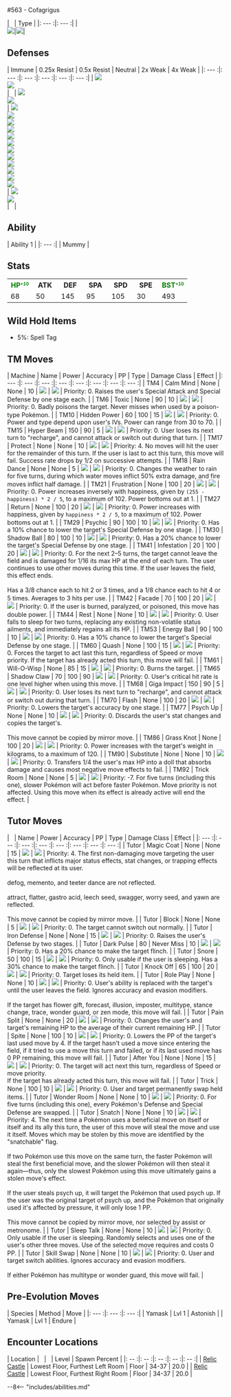 #563 - Cofagrigus

| &nbsp; | Type |
|: --- :|: --- :|
|<br>![][563_base]|![][ghost]|


## Defenses

| Immune | 0.25x Resist | 0.5x Resist | Neutral | 2x Weak  | 4x Weak |
|: --- :|: --- :|: --- :|: --- :|: --- :|: --- :|
| ![][normal]<br>![][fighting]<br> | &nbsp; | ![][poison]<br>![][bug]<br> | ![][fire]<br>![][water]<br>![][electric]<br>![][grass]<br>![][ice]<br>![][ground]<br>![][flying]<br>![][psychic]<br>![][rock]<br>![][dragon]<br>![][steel]<br>![][fairy]<br> | ![][ghost]<br>![][dark]<br> | &nbsp; |


## Ability
| Ability 1 |
|: --- :|
| Mummy |


## Stats
<table><tr><th  style="width:14%;align:center;vertical-align: middle;color:green;">HP<sup style = "line-height:0px;vertical-align: 5px;font-size: 10px;color:green">+10</sup></th><th style="width:14%;align:center;vertical-align: middle;">ATK</th><th style="width:14%;align:center;vertical-align: middle;">DEF</th><th style="width:14%;align:center;vertical-align: middle;">SPA</th><th style="width:14%;align:center;vertical-align: middle;">SPD</th><th style="width:14%;align:center;vertical-align: middle;">SPE</th><th  style="width:16%;align:center;vertical-align: middle;color:green;">BST<sup style = "line-height:0px;vertical-align: 5px;font-size: 10px;color:green">+10</sup></th></tr>
<tr><td style="width:14%;align:center;vertical-align: bottom;">68</td><td style="width:14%;align:center;vertical-align: bottom;">50</td><td style="width:14%;align:center;vertical-align: bottom;">145</td><td style="width:14%;align:center;vertical-align: bottom;">95</td><td style="width:14%;align:center;vertical-align: bottom;">105</td><td style="width:14%;align:center;vertical-align: bottom;">30</td><td style="width:16%;align:center;vertical-align: bottom;">493</td></tr></table>


## Wild Hold Items
- 5%: Spell Tag

## TM Moves
| Machine | Name | Power | Accuracy | PP | Type | Damage Class | Effect |
|: --- :|: --- :|: --- :|: --- :|: --- :|: --- :|: --- :|: --- :|
| TM4 | Calm Mind | None | None | 10 | ![][psychic] | ![][status] | Priority: 0. Raises the user's Special Attack and Special Defense by one stage each. |
| TM6 | Toxic | None | 90 | 10 | ![][poison] | ![][status] | Priority: 0. Badly poisons the target.  Never misses when used by a poison-type Pokémon. |
| TM10 | Hidden Power | 60 | 100 | 15 | ![][normal] | ![][special] | Priority: 0. Power and type depend upon user's IVs. Power can range from 30 to 70. |
| TM15 | Hyper Beam | 150 | 90 | 5 | ![][normal] | ![][special] | Priority: 0. User loses its next turn to "recharge", and cannot attack or switch out during that turn. |
| TM17 | Protect | None | None | 10 | ![][normal] | ![][status] | Priority: 4. No moves will hit the user for the remainder of this turn. If the user is last to act this turn, this move will fail. Success rate drops by 1/2 on successive attempts. |
| TM18 | Rain Dance | None | None | 5 | ![][water] | ![][status] | Priority: 0. Changes the weather to rain for five turns, during which water moves inflict 50% extra damage, and fire moves inflict half damage. |
| TM21 | Frustration | None | 100 | 20 | ![][normal] | ![][physical] | Priority: 0. Power increases inversely with happiness, given by `(255 - happiness) * 2 / 5`, to a maximum of 102.  Power bottoms out at 1. |
| TM27 | Return | None | 100 | 20 | ![][normal] | ![][physical] | Priority: 0. Power increases with happiness, given by `happiness * 2 / 5`, to a maximum of 102.  Power bottoms out at 1. |
| TM29 | Psychic | 90 | 100 | 10 | ![][psychic] | ![][special] | Priority: 0. Has a 10% chance to lower the target's Special Defense by one stage. |
| TM30 | Shadow Ball | 80 | 100 | 10 | ![][ghost] | ![][special] | Priority: 0. Has a 20% chance to lower the target's Special Defense by one stage. |
| TM41 | Infestation | 20 | 100 | 20 | ![][bug] | ![][special] | Priority: 0. For the next 2–5 turns, the target cannot leave the field and is damaged for 1/16 its max HP at the end of each turn.  The user continues to use other moves during this time.  If the user leaves the field, this effect ends.<br><br>Has a 3/8 chance each to hit 2 or 3 times, and a 1/8 chance each to hit 4 or 5 times.  Averages to 3 hits per use. |
| TM42 | Facade | 70 | 100 | 20 | ![][normal] | ![][physical] | Priority: 0. If the user is burned, paralyzed, or poisoned, this move has double power. |
| TM44 | Rest | None | None | 10 | ![][psychic] | ![][status] | Priority: 0. User falls to sleep for two turns, replacing any existing non-volatile status ailments, and immediately regains all its HP. |
| TM53 | Energy Ball | 90 | 100 | 10 | ![][grass] | ![][special] | Priority: 0. Has a 10% chance to lower the target's Special Defense by one stage. |
| TM60 | Quash | None | 100 | 15 | ![][dark] | ![][status] | Priority: 0. Forces the target to act last this turn, regardless of Speed or move priority.  If the target has already acted this turn, this move will fail. |
| TM61 | Will-O-Wisp | None | 85 | 15 | ![][fire] | ![][status] | Priority: 0. Burns the target. |
| TM65 | Shadow Claw | 70 | 100 | 90 | ![][ghost] | ![][physical] | Priority: 0. User's critical hit rate is one level higher when using this move. |
| TM68 | Giga Impact | 150 | 90 | 5 | ![][normal] | ![][physical] | Priority: 0. User loses its next turn to "recharge", and cannot attack or switch out during that turn. |
| TM70 | Flash | None | 100 | 20 | ![][normal] | ![][status] | Priority: 0. Lowers the target's accuracy by one stage. |
| TM77 | Psych Up | None | None | 10 | ![][normal] | ![][status] | Priority: 0. Discards the user's stat changes and copies the target's.<br><br>This move cannot be copied by mirror move. |
| TM86 | Grass Knot | None | 100 | 20 | ![][grass] | ![][special] | Priority: 0. Power increases with the target's weight in kilograms, to a maximum of 120. |
| TM90 | Substitute | None | None | 10 | ![][normal] | ![][status] | Priority: 0. Transfers 1/4 the user's max HP into a doll that absorbs damage and causes most negative move effects to fail. |
| TM92 | Trick Room | None | None | 5 | ![][psychic] | ![][status] | Priority: -7. For five turns (including this one), slower Pokémon will act before faster Pokémon.  Move priority is not affected.  Using this move when its effect is already active will end the effect. |


## Tutor Moves
| &nbsp; | Name | Power | Accuracy | PP | Type | Damage Class | Effect |
|: --- :|: --- :|: --- :|: --- :|: --- :|: --- :|: --- :|: --- :|
| Tutor | Magic Coat | None | None | 15 | ![][psychic] | ![][status] | Priority: 4. The first non-damaging move targeting the user this turn that inflicts major status effects, stat changes, or trapping effects will be reflected at its user.<br><br>defog, memento, and teeter dance are not reflected.<br><br>attract, flatter, gastro acid, leech seed, swagger, worry seed, and yawn are reflected.<br><br>This move cannot be copied by mirror move. |
| Tutor | Block | None | None | 5 | ![][normal] | ![][status] | Priority: 0. The target cannot switch out normally. |
| Tutor | Iron Defense | None | None | 15 | ![][steel] | ![][status] | Priority: 0. Raises the user's Defense by two stages. |
| Tutor | Dark Pulse | 80 | Never Miss | 10 | ![][dark] | ![][special] | Priority: 0. Has a 20% chance to make the target flinch. |
| Tutor | Snore | 50 | 100 | 15 | ![][normal] | ![][special] | Priority: 0. Only usable if the user is sleeping.   Has a 30% chance to make the target flinch. |
| Tutor | Knock Off | 65 | 100 | 20 | ![][dark] | ![][physical] | Priority: 0. Target loses its held item. |
| Tutor | Role Play | None | None | 10 | ![][psychic] | ![][status] | Priority: 0. User's ability is replaced with the target's until the user leaves the field.  Ignores accuracy and evasion modifiers.<br><br>If the target has flower gift, forecast, illusion, imposter, multitype, stance change, trace, wonder guard, or zen mode, this move will fail. |
| Tutor | Pain Split | None | None | 20 | ![][normal] | ![][status] | Priority: 0. Changes the user's and target's remaining HP to the average of their current remaining HP. |
| Tutor | Spite | None | 100 | 10 | ![][ghost] | ![][status] | Priority: 0. Lowers the PP of the target's last used move by 4.  If the target hasn't used a move since entering the field, if it tried to use a move this turn and failed, or if its last used move has 0 PP remaining, this move will fail. |
| Tutor | After You | None | None | 15 | ![][normal] | ![][status] | Priority: 0. The target will act next this turn, regardless of Speed or move priority.<br>If the target has already acted this turn, this move will fail. |
| Tutor | Trick | None | 100 | 10 | ![][psychic] | ![][status] | Priority: 0. User and target permanently swap held items. |
| Tutor | Wonder Room | None | None | 10 | ![][psychic] | ![][status] | Priority: 0. For five turns (including this one), every Pokémon's Defense and Special Defense are swapped. |
| Tutor | Snatch | None | None | 10 | ![][dark] | ![][status] | Priority: 4. The next time a Pokémon uses a beneficial move on itself or itself and its ally this turn, the user of this move will steal the move and use it itself.  Moves which may be stolen by this move are identified by the "snatchable" flag.<br><br>If two Pokémon use this move on the same turn, the faster Pokémon will steal the first beneficial move, and the slower Pokémon will then steal it again—thus, only the slowest Pokémon using this move ultimately gains a stolen move's effect.<br><br>If the user steals psych up, it will target the Pokémon that used psych up.  If the user was the original target of psych up, and the Pokémon that originally used it's affected by pressure, it will only lose 1 PP.<br><br>This move cannot be copied by mirror move, nor selected by assist or metronome. |
| Tutor | Sleep Talk | None | None | 10 | ![][normal] | ![][status] | Priority: 0. Only usable if the user is sleeping. Randomly selects and uses one of the user's other three moves. Use of the selected move requires and costs 0 PP. |
| Tutor | Skill Swap | None | None | 10 | ![][psychic] | ![][status] | Priority: 0. User and target switch abilities.  Ignores accuracy and evasion modifiers.<br><br>If either Pokémon has multitype or wonder guard, this move will fail. |


## Pre-Evolution Moves
| Species | Method | Move |
|: --- :|: --- :|: --- :|
| Yamask | Lvl 1 | Astonish |
| Yamask | Lvl 1 | Endure |


## Encounter Locations

| Location | &nbsp; | &nbsp; | Level | Spawn Percent |
|: -- :|: -- :|: -- :|: -- :|: -- :|
| [Relic Castle] | Lowest Floor, Furthest Left Room | Floor | 34-37 | 20.0 |
| [Relic Castle] | Lowest Floor, Furthest Right Room | Floor | 34-37 | 20.0 |

--8<-- "includes/abilities.md"

[types.afphoto]: ../img/type/types.afphoto
[physical]: ../img/type/physical.png
[dark]: ../img/type/dark.png
[fire]: ../img/type/fire.png
[dragon]: ../img/type/dragon.png
[electric]: ../img/type/electric.png
[fairy]: ../img/type/fairy.png
[damange_classes.afphoto]: ../img/type/damange_classes.afphoto
[rock]: ../img/type/rock.png
[ghost]: ../img/type/ghost.png
[poison]: ../img/type/poison.png
[flying]: ../img/type/flying.png
[grass]: ../img/type/grass.png
[special]: ../img/type/special.png
[status]: ../img/type/status.png
[ice]: ../img/type/ice.png
[water]: ../img/type/water.png
[ground]: ../img/type/ground.png
[normal]: ../img/type/normal.png
[psychic]: ../img/type/psychic.png
[bug]: ../img/type/bug.png
[fighting]: ../img/type/fighting.png
[steel]: ../img/type/steel.png
[563_base]: ../img/animated/563.gif

[Relic Castle]: ../../wildareas/Relic_Castle/
